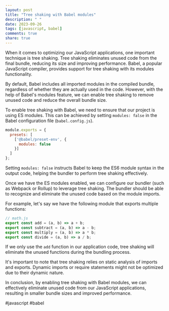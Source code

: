 ```yaml
---
layout: post
title: "Tree shaking with Babel modules"
description: " "
date: 2023-09-26
tags: [javascript, babel]
comments: true
share: true
---
```


When it comes to optimizing our JavaScript applications, one important technique is tree shaking. Tree shaking eliminates unused code from the final bundle, reducing its size and improving performance. Babel, a popular JavaScript compiler, provides support for tree shaking with its modules functionality.

By default, Babel includes all imported modules in the compiled bundle, regardless of whether they are actually used in the code. However, with the help of Babel's modules feature, we can enable tree shaking to remove unused code and reduce the overall bundle size.

To enable tree shaking with Babel, we need to ensure that our project is using ES modules. This can be achieved by setting `modules: false` in the Babel configuration file (`babel.config.js`).

```javascript
module.exports = {
  presets: [
    ['@babel/preset-env', {
      modules: false
    }]
  ]
};
```

Setting `modules: false` instructs Babel to keep the ES6 module syntax in the output code, helping the bundler to perform tree shaking effectively.

Once we have the ES modules enabled, we can configure our bundler (such as Webpack or Rollup) to leverage tree shaking. The bundler should be able to recognize and eliminate the unused code based on the module imports.

For example, let's say we have the following module that exports multiple functions:

```javascript
// math.js
export const add = (a, b) => a + b;
export const subtract = (a, b) => a - b;
export const multiply = (a, b) => a * b;
export const divide = (a, b) => a / b;
```

If we only use the `add` function in our application code, tree shaking will eliminate the unused functions during the bundling process.

It's important to note that tree shaking relies on static analysis of imports and exports. Dynamic imports or require statements might not be optimized due to their dynamic nature.

In conclusion, by enabling tree shaking with Babel modules, we can effectively eliminate unused code from our JavaScript applications, resulting in smaller bundle sizes and improved performance.

#javascript #babel